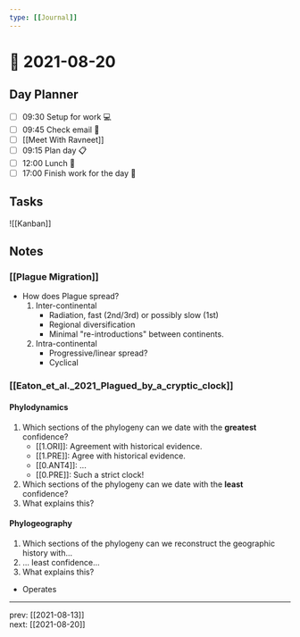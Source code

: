 ```yaml
---
type: [[Journal]]
---
```


# 📆 2021-08-20

## Day Planner
- [ ] 09:30 Setup for work 💻
- [ ] 09:45 Check email 📧
- [ ] [[Meet With Ravneet]]
- [ ] 09:15 Plan day 📋
- [ ] 12:00 Lunch 🍙
- [ ] 17:00 Finish work for the day 🎉

## Tasks

![[Kanban]]

## Notes

### [[Plague Migration]]
- How does Plague spread?
	1. Inter-continental
		- Radiation, fast (2nd/3rd) or possibly slow (1st)
		- Regional diversification
		- Minimal "re-introductions" between continents.
	2. Intra-continental
		- Progressive/linear spread?
		- Cyclical 

### [[Eaton_et_al._2021_Plagued_by_a_cryptic_clock]]

#### Phylodynamics

1. Which sections of the phylogeny can we date with the **greatest** confidence? 
	- [[1.ORI]]: Agreement with historical evidence.
	- [[1.PRE]]: Agree with historical evidence.
	- [[0.ANT4]]: ...
	- [[0.PRE]]: Such a strict clock!
1. Which sections of the phylogeny can we date with the **least** confidence? 
2. What explains this?

#### Phylogeography

1. Which sections of the phylogeny can we reconstruct the geographic history with...
2. ... least confidence...
3. What explains this?

- Operates

---

prev: [[2021-08-13]]  
next: [[2021-08-20]]  